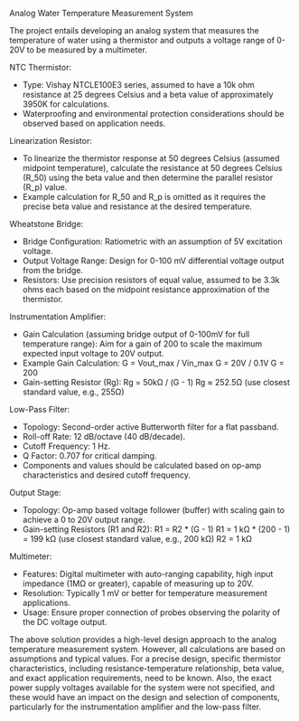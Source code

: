Analog Water Temperature Measurement System

The project entails developing an analog system that measures the temperature of water using a thermistor and outputs a voltage range of 0-20V to be measured by a multimeter.

NTC Thermistor:
- Type: Vishay NTCLE100E3 series, assumed to have a 10k ohm resistance at 25 degrees Celsius and a beta value of approximately 3950K for calculations.
- Waterproofing and environmental protection considerations should be observed based on application needs.

Linearization Resistor:
- To linearize the thermistor response at 50 degrees Celsius (assumed midpoint temperature), calculate the resistance at 50 degrees Celsius (R_50) using the beta value and then determine the parallel resistor (R_p) value.
- Example calculation for R_50 and R_p is omitted as it requires the precise beta value and resistance at the desired temperature.

Wheatstone Bridge:
- Bridge Configuration: Ratiometric with an assumption of 5V excitation voltage.
- Output Voltage Range: Design for 0-100 mV differential voltage output from the bridge.
- Resistors: Use precision resistors of equal value, assumed to be 3.3k ohms each based on the midpoint resistance approximation of the thermistor.

Instrumentation Amplifier:
- Gain Calculation (assuming bridge output of 0-100mV for full temperature range): Aim for a gain of 200 to scale the maximum expected input voltage to 20V output.
- Example Gain Calculation: 
    G = Vout_max / Vin_max
    G = 20V / 0.1V
    G = 200
- Gain-setting Resistor (Rg):
    Rg = 50kΩ / (G - 1)
    Rg ≈ 252.5Ω (use closest standard value, e.g., 255Ω)

Low-Pass Filter:
- Topology: Second-order active Butterworth filter for a flat passband.
- Roll-off Rate: 12 dB/octave (40 dB/decade).
- Cutoff Frequency: 1 Hz.
- Q Factor: 0.707 for critical damping.
- Components and values should be calculated based on op-amp characteristics and desired cutoff frequency.

Output Stage:
- Topology: Op-amp based voltage follower (buffer) with scaling gain to achieve a 0 to 20V output range.
- Gain-setting Resistors (R1 and R2):
    R1 = R2 * (G - 1)
    R1 = 1 kΩ * (200 - 1) = 199 kΩ (use closest standard value, e.g., 200 kΩ)
    R2 = 1 kΩ

Multimeter:
- Features: Digital multimeter with auto-ranging capability, high input impedance (1MΩ or greater), capable of measuring up to 20V.
- Resolution: Typically 1 mV or better for temperature measurement applications.
- Usage: Ensure proper connection of probes observing the polarity of the DC voltage output.

The above solution provides a high-level design approach to the analog temperature measurement system. However, all calculations are based on assumptions and typical values. For a precise design, specific thermistor characteristics, including resistance-temperature relationship, beta value, and exact application requirements, need to be known. Also, the exact power supply voltages available for the system were not specified, and these would have an impact on the design and selection of components, particularly for the instrumentation amplifier and the low-pass filter.